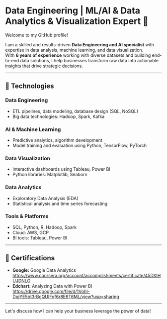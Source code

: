 # Data Engineering | ML/AI & Data Analytics & Visualization Expert 👋

Welcome to my GitHub profile!  

I am a skilled and results-driven **Data Engineering and AI specialist** with expertise in data analysis, machine learning, and data visualization.  
With **6 years of experience** working with diverse datasets and building end-to-end data solutions, I help businesses transform raw data into actionable insights that drive strategic decisions.

---

## 🚀 Technologies

### Data Engineering
- ETL pipelines, data modeling, database design (SQL, NoSQL)  
- Big data technologies: Hadoop, Spark, Kafka  

### AI & Machine Learning
- Predictive analytics, algorithm development  
- Model training and evaluation using Python, TensorFlow, PyTorch  

### Data Visualization
- Interactive dashboards using Tableau, Power BI  
- Python libraries: Matplotlib, Seaborn  

### Data Analytics
- Exploratory Data Analysis (EDA)  
- Statistical analysis and time series forecasting  

### Tools & Platforms
- SQL, Python, R, Hadoop, Spark  
- Cloud: AWS, GCP  
- BI tools: Tableau, Power BI  

---

## 🏅 Certifications
- **Google:** Google Data Analytics
  https://www.coursera.org/account/accomplishments/certificate/45DXIHUJDNLO
- **Edchart:** Analyzing Data with Power BI
  https://drive.google.com/file/d/1VohI-DqjYE5bt3rBgQUIFqf6r8E6T6ML/view?usp=sharing
---

Let's discuss how I can help your business leverage the power of data!  


